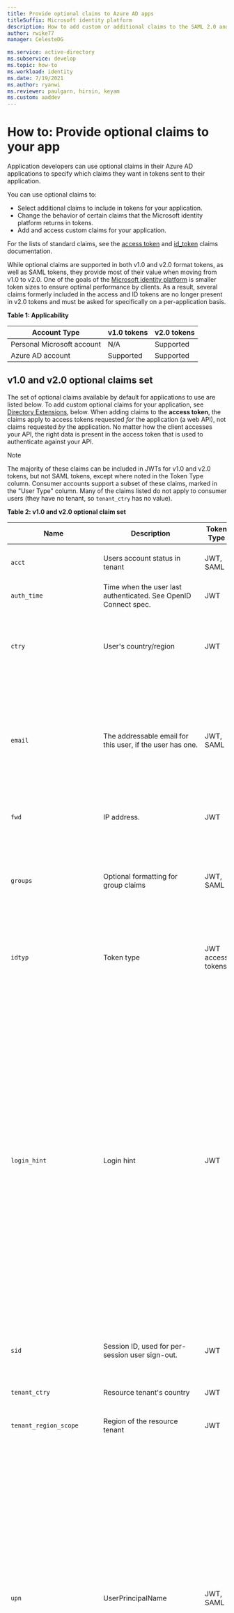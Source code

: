 ```yaml
---
title: Provide optional claims to Azure AD apps
titleSuffix: Microsoft identity platform
description: How to add custom or additional claims to the SAML 2.0 and JSON Web Tokens (JWT) tokens issued by Microsoft identity platform.
author: rwike77
manager: CelesteDG

ms.service: active-directory
ms.subservice: develop
ms.topic: how-to
ms.workload: identity
ms.date: 7/19/2021
ms.author: ryanwi
ms.reviewer: paulgarn, hirsin, keyam
ms.custom: aaddev
---
```


# How to: Provide optional claims to your app

Application developers can use optional claims in their Azure AD applications to specify which claims they want in tokens sent to their application.

You can use optional claims to:

- Select additional claims to include in tokens for your application.
- Change the behavior of certain claims that the Microsoft identity platform returns in tokens.
- Add and access custom claims for your application.

For the lists of standard claims, see the [access token](access-tokens.md) and [id_token](id-tokens.md) claims documentation.

While optional claims are supported in both v1.0 and v2.0 format tokens, as well as SAML tokens, they provide most of their value when moving from v1.0 to v2.0. One of the goals of the [Microsoft identity platform](./v2-overview.md) is smaller token sizes to ensure optimal performance by clients. As a result, several claims formerly included in the access and ID tokens are no longer present in v2.0 tokens and must be asked for specifically on a per-application basis.

**Table 1: Applicability**

| Account Type               | v1.0 tokens | v2.0 tokens |
|----------------------------|-------------|-------------|
| Personal Microsoft account | N/A         | Supported   |
| Azure AD account           | Supported   | Supported   |

## v1.0 and v2.0 optional claims set

The set of optional claims available by default for applications to use are listed below. To add custom optional claims for your application, see [Directory Extensions](#configuring-directory-extension-optional-claims), below. When adding claims to the **access token**, the claims apply to access tokens requested *for* the application (a web API), not claims requested *by* the application. No matter how the client accesses your API, the right data is present in the access token that is used to authenticate against your API.

> [!NOTE]
>The majority of these claims can be included in JWTs for v1.0 and v2.0 tokens, but not SAML tokens, except where noted in the Token Type column. Consumer accounts support a subset of these claims, marked in the "User Type" column.  Many of the claims listed do not apply to consumer users (they have no tenant, so `tenant_ctry` has no value).

**Table 2: v1.0 and v2.0 optional claim set**

| Name                       |  Description   | Token Type | User Type | Notes  |
|----------------------------|----------------|------------|-----------|--------|
| `acct`                | Users account status in tenant | JWT, SAML | | If the user is a member of the tenant, the value is `0`. If they are a guest, the value is `1`. |
| `auth_time`                | Time when the user last authenticated. See OpenID Connect spec.| JWT        |           |  |
| `ctry`                     | User's country/region | JWT |  | Azure AD returns the `ctry` optional claim if it's present and the value of the field is a standard two-letter country/region code, such as FR, JP, SZ, and so on. |
| `email`                    | The addressable email for this user, if the user has one.  | JWT, SAML | MSA, Azure AD | This value is included by default if the user is a guest in the tenant.  For managed users (the users inside the tenant), it must be requested through this optional claim or, on v2.0 only, with the OpenID scope.  For managed users, the email address must be set in the [Office admin portal](https://portal.office.com/adminportal/home#/users).|
| `fwd`                      | IP address.| JWT    |   | Adds the original IPv4 address of the requesting client (when inside a VNET) |
| `groups`| Optional formatting for group claims |JWT, SAML| |Used with the GroupMembershipClaims setting in the [application manifest](reference-app-manifest.md), which must be set as well. For details see [Group claims](#configuring-groups-optional-claims) below. For more information about group claims, see [How to configure group claims](../hybrid/how-to-connect-fed-group-claims.md)
| `idtyp`                    | Token type   | JWT access tokens | Special: only in app-only access tokens |  Value is `app` when the token is an app-only token. This is the most accurate way for an API to determine if a token is an app token or an app+user token.|
| `login_hint`               | Login hint   | JWT | MSA, Azure AD | An opaque, reliable login hint claim.  This claim is the best value to use for the `login_hint` OAuth parameter in all flows to get SSO.  It can be passed between applications to help them silently SSO as well - application A can sign in a user, read the `login_hint` claim, and then send the claim and the current tenant context to application B in the query string or fragment when the user clicks on a link that takes them to application B. To avoid race conditions and reliability issues, the `login_hint` claim *doesn't* include the current tenant for the user, and defaults to the user's home tenant when used.  If you are operating in a guest scenario, where the user is from another tenant, then you must still provide a tenant identifier in the sign in request, and pass the same to apps you partner with. This claim is intended for use with your SDK's existing `login_hint` functionality, however that it exposed. |
| `sid`                      | Session ID, used for per-session user sign-out. | JWT        |  Personal and Azure AD accounts.   |         |
| `tenant_ctry`              | Resource tenant's country | JWT | | Same as `ctry` except set at a tenant level by an admin.  Must also be a standard two-letter value. |
| `tenant_region_scope`      | Region of the resource tenant | JWT        |           | |
| `upn`                      | UserPrincipalName | JWT, SAML  |           | An identifer for the user that can be used with the username_hint parameter.  Not a durable identifier for the user and should not be used to uniquely identity user information (for example, as a database key). Instead, use the user object ID (`oid`) as a database key. Users signing in with an [alternate login ID](../authentication/howto-authentication-use-email-signin.md) should not be shown their User Principal Name (UPN). Instead, use the following ID token claims for displaying sign-in state to the user: `preferred_username` or `unique_name` for v1 tokens and `preferred_username` for v2 tokens. Although this claim is automatically included, you can specify it as an optional claim to attach additional properties to modify its behavior in the guest user case. You should use the `login_hint` claim for `login_hint` use - human-readable identifiers like UPN are unreliable.|
| `verified_primary_email`   | Sourced from the user's PrimaryAuthoritativeEmail      | JWT        |           |         |
| `verified_secondary_email` | Sourced from the user's SecondaryAuthoritativeEmail   | JWT        |           |        |
| `vnet`                     | VNET specifier information. | JWT        |           |      |
| `xms_pdl`             | Preferred data location   | JWT | | For Multi-Geo tenants, the preferred data location is the three-letter code showing the geographic region the user is in. For more info, see the [Azure AD Connect documentation about preferred data location](../hybrid/how-to-connect-sync-feature-preferreddatalocation.md).<br/>For example: `APC` for Asia Pacific. |
| `xms_pl`                   | User preferred language  | JWT ||The user's preferred language, if set. Sourced from their home tenant, in guest access scenarios. Formatted LL-CC ("en-us"). |
| `xms_tpl`                  | Tenant preferred language| JWT | | The resource tenant's preferred language, if set. Formatted LL ("en"). |
| `ztdid`                    | Zero-touch Deployment ID | JWT | | The device identity used for [Windows AutoPilot](/windows/deployment/windows-autopilot/windows-10-autopilot) |

## v2.0-specific optional claims set

These claims are always included in v1.0 Azure AD tokens, but not included in v2.0 tokens unless requested. These claims are only applicable for JWTs (ID tokens and Access Tokens).

**Table 3: v2.0-only optional claims**

| JWT Claim     | Name                            | Description                                | Notes |
|---------------|---------------------------------|-------------|-------|
| `ipaddr`      | IP Address                      | The IP address the client logged in from.   |       |
| `onprem_sid`  | On-Premises Security Identifier |                                             |       |
| `pwd_exp`     | Password Expiration Time        | The datetime at which the password expires. |       |
| `pwd_url`     | Change Password URL             | A URL that the user can visit to change their password.   |   |
| `in_corp`     | Inside Corporate Network        | Signals if the client is logging in from the corporate network. If they're not, the claim isn't included.   |  Based off of the [trusted IPs](../authentication/howto-mfa-mfasettings.md#trusted-ips) settings in MFA.    |
| `family_name` | Last Name                       | Provides the last name, surname, or family name of the user as defined in the user object. <br>"family_name":"Miller" | Supported in MSA and Azure AD. Requires the `profile` scope.   |
| `given_name`  | First name                      | Provides the first or "given" name of the user, as set on the user object.<br>"given_name": "Frank"                   | Supported in MSA and Azure AD.  Requires the `profile` scope. |
| `upn`         | User Principal Name | An identifer for the user that can be used with the username_hint parameter.  Not a durable identifier for the user and should not be used to uniquely identity user information (for example, as a database key). Instead, use the user object ID (`oid`) as a database key. Users signing in with an [alternate login ID](../authentication/howto-authentication-use-email-signin.md) should not be shown their User Principal Name (UPN). Instead, use the following `preferred_username` claim for displaying sign-in state to the user. | See [additional properties](#additional-properties-of-optional-claims) below for configuration of the claim. Requires the `profile` scope.|

## v1.0-specific optional claims set

Some of the improvements of the v2 token format are available to apps that use the v1 token format, as they help improve security and reliability. These will not take effect for ID tokens requested from the v2 endpoint, nor access tokens for APIs that use the v2 token format. These only apply to JWTs, not SAML tokens. 

**Table 4: v1.0-only optional claims**


| JWT Claim     | Name                            | Description | Notes |
|---------------|---------------------------------|-------------|-------|
|`aud`          | Audience | Always present in JWTs, but in v1 access tokens it can be emitted in a variety of ways - any appID URI, with or without a trailing slash, as well as the client ID of the resource. This randomization can be hard to code against when performing token validation.  Use the [additional properties for this claim](#additional-properties-of-optional-claims) to ensure it's always set to the resource's client ID in v1 access tokens. | v1 JWT access tokens only|
|`preferred_username` | Preferred username        | Provides the preferred username claim within v1 tokens. This makes it easier for apps to provide username hints and show human readable display names, regardless of their token type.  It's recommended that you use this optional claim instead of using e.g. `upn` or `unique_name`. | v1 ID tokens and access tokens |

### Additional properties of optional claims

Some optional claims can be configured to change the way the claim is returned. These additional properties are mostly used to help migration of on-premises applications with different data expectations. For example, `include_externally_authenticated_upn_without_hash` helps with clients that cannot handle hash marks (`#`) in the UPN.

**Table 4: Values for configuring optional claims**

| Property name  | Additional Property name | Description |
|----------------|--------------------------|-------------|
| `upn`          |                          | Can be used for both SAML and JWT responses, and for v1.0 and v2.0 tokens. |
|                | `include_externally_authenticated_upn`  | Includes the guest UPN as stored in the resource tenant. For example, `foo_hometenant.com#EXT#@resourcetenant.com` |
|                | `include_externally_authenticated_upn_without_hash` | Same as above, except that the hash marks (`#`) are replaced with underscores (`_`), for example `foo_hometenant.com_EXT_@resourcetenant.com`|
| `aud`          |                          | In v1 access tokens, this is used to change the format of the `aud` claim.  This has no effect in v2 tokens or either version's ID tokens, where the `aud` claim is always the client ID. Use this configuration to ensure that your API  can more easily perform audience validation. Like all optional claims that affect the access token, the resource in the request must set this optional claim, since resources own the access token.|
|                | `use_guid`               | Emits the client ID of the resource (API) in GUID format as the `aud` claim always instead of it being runtime dependent. For example, if a resource sets this flag, and it's client ID is `bb0a297b-6a42-4a55-ac40-09a501456577`, any app that requests an access token for that resource will receive an access token with `aud` : `bb0a297b-6a42-4a55-ac40-09a501456577`. </br></br> Without this claim set, an API could get tokens with an `aud` claim of `api://MyApi.com`, `api://MyApi.com/`, `api://myapi.com/AdditionalRegisteredField` or any other value set as an app ID URI for that API, as well as the client ID of the resource. |

#### Additional properties example

```json
"optionalClaims": {
    "idToken": [
        {
            "name": "upn",
            "essential": false,
            "additionalProperties": [
                "include_externally_authenticated_upn"
            ]
        }
    ]
}
```

This OptionalClaims object causes the ID token returned to the client to include a `upn` claim with the additional home tenant and resource tenant information. The `upn` claim is only changed in the token if the user is a guest in the tenant (that uses a different IDP for authentication).

## Configuring optional claims

> [!IMPORTANT]
> Access tokens are **always** generated using the manifest of the resource, not the client.  So in the request `...scope=https://graph.microsoft.com/user.read...` the resource is the Microsoft Graph API.  Thus, the access token is created using the Microsoft Graph API manifest, not the client's manifest.  Changing the manifest for your application will never cause tokens for the Microsoft Graph API to look different.  In order to validate that your `accessToken` changes are in effect, request a token for your application, not another app.

You can configure optional claims for your application through the UI or application manifest.

1. Go to the <a href="https://portal.azure.com/" target="_blank">Azure portal</a>. 
1. Search for and select **Azure Active Directory**.
1. Under **Manage**, select **App registrations**.
1. Select the application you want to configure optional claims for in the list.

**Configuring optional claims through the UI:**

[![Configure optional claims in the UI](./media/active-directory-optional-claims/token-configuration.png)](./media/active-directory-optional-claims/token-configuration.png)

1. Under **Manage**, select **Token configuration**.
   - The UI option **Token configuration** blade is not available for apps registered in an Azure AD B2C tenant which can be configured by modifying the application manifest. For more information see  [Add claims and customize user input using custom policies in Azure Active Directory B2C](../../active-directory-b2c/configure-user-input.md)  

1. Select **Add optional claim**.
1. Select the token type you want to configure.
1. Select the optional claims to add.
1. Select **Add**.


**Configuring optional claims through the application manifest:**

[![Shows how to configure optional claims using the app manifest](./media/active-directory-optional-claims/app-manifest.png)](./media/active-directory-optional-claims/app-manifest.png)

1. Under **Manage**, select **Manifest**. A web-based manifest editor opens, allowing you to edit the manifest. Optionally, you can select **Download** and edit the manifest locally, and then use **Upload** to reapply it to your application. For more information on the application manifest, see the [Understanding the Azure AD application manifest article](reference-app-manifest.md).

    The following application manifest entry adds the auth_time, ipaddr, and upn optional claims to ID, access, and SAML tokens.

    ```json
    "optionalClaims": {
        "idToken": [
            {
                "name": "auth_time",
                "essential": false
            }
        ],
        "accessToken": [
            {
                "name": "ipaddr",
                "essential": false
            }
        ],
        "saml2Token": [
            {
                "name": "upn",
                "essential": false
            },
            {
                "name": "extension_ab603c56068041afb2f6832e2a17e237_skypeId",
                "source": "user",
                "essential": false
            }
        ]
    }
    ```

2. When finished, select **Save**. Now the specified optional claims will be included in the tokens for your application.


### OptionalClaims type

Declares the optional claims requested by an application. An application can configure optional claims to be returned in each of three types of tokens (ID token, access token, SAML 2 token) that it can receive from the security token service. The application can configure a different set of optional claims to be returned in each token type. The OptionalClaims property of the Application entity is an OptionalClaims object.

**Table 5: OptionalClaims type properties**

| Name          | Type                       | Description                                           |
|---------------|----------------------------|-------------------------------------------------------|
| `idToken`     | Collection (OptionalClaim) | The optional claims returned in the JWT ID token.     |
| `accessToken` | Collection (OptionalClaim) | The optional claims returned in the JWT access token. |
| `saml2Token`  | Collection (OptionalClaim) | The optional claims returned in the SAML token.       |

### OptionalClaim type

Contains an optional claim associated with an application or a service principal. The idToken, accessToken, and saml2Token properties of the [OptionalClaims](/graph/api/resources/optionalclaims) type is a collection of OptionalClaim.
If supported by a specific claim, you can also modify the behavior of the OptionalClaim using the AdditionalProperties field.

**Table 6: OptionalClaim type properties**

| Name                   | Type                    | Description                                                                                                                                                                                                                                                                                                   |
|------------------------|-------------------------|---------------------------------------------------------------------------------------------------------------------------------------------------------------------------------------------------------------------------------------------------------------------------------------------------------------|
| `name`                 | Edm.String              | The name of the optional claim.                                                                                                                                                                                                                                                                               |
| `source`               | Edm.String              | The source (directory object) of the claim. There are predefined claims and user-defined claims from extension properties. If the source value is null, the claim is a predefined optional claim. If the source value is user, the value in the name property is the extension property from the user object. |
| `essential`            | Edm.Boolean             | If the value is true, the claim specified by the client is necessary to ensure a smooth authorization experience for the specific task requested by the end user. The default value is false.                                                                                                                 |
| `additionalProperties` | Collection (Edm.String) | Additional properties of the claim. If a property exists in this collection, it modifies the behavior of the optional claim specified in the name property.                                                                                                                                                   |

## Configuring directory extension optional claims

In addition to the standard optional claims set, you can also configure tokens to include extensions. For more info, see [the Microsoft Graph extensionProperty documentation](/graph/api/resources/extensionproperty).

Schema and open extensions are not supported by optional claims, only the AAD-Graph style directory extensions. This feature is useful for attaching additional user information that your app can use – for example, an additional identifier or important configuration option that the user has set. See the bottom of this page for an example.

Directory schema extensions are an Azure AD-only feature. If your application manifest requests a custom extension and an MSA user logs in to your app, these extensions will not be returned.

### Directory extension formatting

When configuring directory extension optional claims using the application manifest, use the full name of the extension (in the format: `extension_<appid>_<attributename>`). The `<appid>` must match the ID of the application requesting the claim.

Within the JWT, these claims will be emitted with the following name format:  `extn.<attributename>`.

Within the SAML tokens, these claims will be emitted with the following URI format: `http://schemas.microsoft.com/identity/claims/extn.<attributename>`

## Configuring groups optional claims

This section covers the configuration options under optional claims for changing the group attributes used in group claims from the default group objectID to attributes synced from on-premises Windows Active Directory. You can configure groups optional claims for your application through the UI or application manifest.

> [!IMPORTANT]
> For more details including important caveats for group claims from on-premises attributes, see [Configure group claims for applications with Azure AD](../hybrid/how-to-connect-fed-group-claims.md).

**Configuring groups optional claims through the UI:**

1. Sign in to the <a href="https://portal.azure.com/" target="_blank">Azure portal</a>.
1. After you've authenticated, choose your Azure AD tenant by selecting it from the top-right corner of the page.
1. Search for and select **Azure Active Directory**.
1. Under **Manage**, select **App registrations**.
1. Select the application you want to configure optional claims for in the list.
1. Under **Manage**, select **Token configuration**.
1. Select **Add groups claim**.
1. Select the group types to return (**Security groups**, or **Directory roles**, **All groups**, and/or **Groups assigned to the application**). The **Groups assigned to the application** option includes only groups assigned to the application. The **All Groups** option includes **SecurityGroup**, **DirectoryRole**, and **DistributionList**, but not **Groups assigned to the application**. 
1. Optional: select the specific token type properties to modify the groups claim value to contain on premises group attributes or to change the claim type to a role.
1. Select **Save**.

**Configuring groups optional claims through the application manifest:**

1. Sign in to the <a href="https://portal.azure.com/" target="_blank">Azure portal</a>.
1. After you've authenticated, choose your Azure AD tenant by selecting it from the top-right corner of the page.
1. Search for and select **Azure Active Directory**.
1. Select the application you want to configure optional claims for in the list.
1. Under **Manage**, select **Manifest**.
1. Add the following entry using the manifest editor:

   The valid values are:

   - "All" (this option includes SecurityGroup, DirectoryRole, and DistributionList)
   - "SecurityGroup"
   - "DirectoryRole"
   - "ApplicationGroup" (this option includes only groups that are assigned to the application)

   For example:

    ```json
    "groupMembershipClaims": "SecurityGroup"
    ```

   By default Group ObjectIDs will be emitted in the group claim value.  To modify the claim value to contain on premises group attributes, or to change the claim type to role, use OptionalClaims configuration as follows:

1. Set group name configuration optional claims.

   If you want groups in the token to contain the on premises AD group attributes in the optional claims section, specify which token type optional claim should be applied to, the name of optional claim requested and any additional properties desired.  Multiple token types can be listed:

   - idToken for the OIDC ID token
   - accessToken for the OAuth access token
   - Saml2Token for SAML tokens.

   The Saml2Token type applies to both SAML1.1 and SAML2.0 format tokens.

   For each relevant token type, modify the groups claim to use the OptionalClaims section in the manifest. The OptionalClaims schema is as follows:

    ```json
    {
        "name": "groups",
        "source": null,
        "essential": false,
        "additionalProperties": []
    }
    ```

   | Optional claims schema | Value |
   |----------|-------------|
   | **name:** | Must be "groups" |
   | **source:** | Not used. Omit or specify null |
   | **essential:** | Not used. Omit or specify false |
   | **additionalProperties:** | List of additional properties.  Valid options are "sam_account_name", "dns_domain_and_sam_account_name", "netbios_domain_and_sam_account_name", "emit_as_roles" |

   In additionalProperties only one of "sam_account_name", "dns_domain_and_sam_account_name", "netbios_domain_and_sam_account_name" are required.  If more than one is present, the first is used and any others ignored.

   Some applications require group information about the user in the role claim.  To change the claim type from a group claim to a role claim, add "emit_as_roles" to additional properties.  The group values will be emitted in the role claim.

   If "emit_as_roles" is used, any application roles configured that the user is assigned will not appear in the role claim.

**Examples:**

1) Emit groups as group names in OAuth access tokens in dnsDomainName\sAMAccountName format

    **UI configuration:**

    [![Configure optional claims](./media/active-directory-optional-claims/groups-example-1.png)](./media/active-directory-optional-claims/groups-example-1.png)

    **Application manifest entry:**

    ```json
    "optionalClaims": {
        "accessToken": [
            {
                "name": "groups",
                "additionalProperties": [
                    "dns_domain_and_sam_account_name"
                ]
            }
        ]
    }
    ```

2) Emit group names to be returned in netbiosDomain\sAMAccountName format as the roles claim in SAML and OIDC ID Tokens

    **UI configuration:**

    [![Optional claims in manifest](./media/active-directory-optional-claims/groups-example-2.png)](./media/active-directory-optional-claims/groups-example-2.png)

    **Application manifest entry:**

    ```json
    "optionalClaims": {
        "saml2Token": [
            {
                "name": "groups",
                "additionalProperties": [
                    "netbios_name_and_sam_account_name",
                    "emit_as_roles"
                ]
            }
        ],
        "idToken": [
            {
                "name": "groups",
                "additionalProperties": [
                    "netbios_name_and_sam_account_name",
                    "emit_as_roles"
                ]
            }
        ]
    }
    ```

## Optional claims example

In this section, you can walk through a scenario to see how you can use the optional claims feature for your application.
There are multiple options available for updating the properties on an application's identity configuration to enable and configure optional claims:

- You can use the **Token configuration** UI (see example below)
- You can use the **Manifest** (see example below). Read the [Understanding the Azure AD application manifest document](./reference-app-manifest.md) first for an introduction to the manifest.
- It's also possible to write an application that uses the [Microsoft Graph API](/graph/use-the-api) to update your application. The [OptionalClaims](/graph/api/resources/optionalclaims) type in the Microsoft Graph API reference guide can help you with configuring the optional claims.

**Example:**

In the example below, you will use the **Token configuration** UI and **Manifest** to add optional claims to the access, ID, and SAML tokens intended for your application. Different optional claims will be added to each type of token that the application can receive:

- The ID tokens will now contain the UPN for federated users in the full form (`<upn>_<homedomain>#EXT#@<resourcedomain>`).
- The access tokens that other clients request for this application will now include the auth_time claim.
- The SAML tokens will now contain the skypeId directory schema extension (in this example, the app ID for this app is ab603c56068041afb2f6832e2a17e237). The SAML tokens will expose the Skype ID as `extension_skypeId`.

**UI configuration:**

1. Sign in to the <a href="https://portal.azure.com/" target="_blank">Azure portal</a>.
1. After you've authenticated, choose your Azure AD tenant by selecting it from the top-right corner of the page.

1. Search for and select **Azure Active Directory**.

1. Under **Manage**, select **App registrations**.

1. Find the application you want to configure optional claims for in the list and select it.

1. Under **Manage**, select **Token configuration**.

1. Select **Add optional claim**, select the **ID** token type, select **upn** from the list of claims, and then select **Add**.

1. Select **Add optional claim**, select the **Access** token type, select **auth_time** from the list of claims, then select **Add**.

1. From the Token Configuration overview screen, select the pencil icon next to **upn**, select the **Externally authenticated** toggle, and then select **Save**.

1. Select **Add optional claim**, select the **SAML** token type, select **extn.skypeID** from the list of claims (only applicable if you've created an Azure AD user object called skypeID), and then select **Add**.

    [![Optional claims for SAML token](./media/active-directory-optional-claims/token-config-example.png)](./media/active-directory-optional-claims/token-config-example.png)

**Manifest configuration:**

1. Sign in to the <a href="https://portal.azure.com/" target="_blank">Azure portal</a>.
1. After you've authenticated, choose your Azure AD tenant by selecting it from the top-right corner of the page.
1. Search for and select **Azure Active Directory**.
1. Find the application you want to configure optional claims for in the list and select it.
1. Under **Manage**, select **Manifest** to open the inline manifest editor.
1. You can directly edit the manifest using this editor. The manifest follows the schema for the [Application entity](./reference-app-manifest.md), and automatically formats the manifest once saved. New elements will be added to the `OptionalClaims` property.

    ```json
    "optionalClaims": {
        "idToken": [
            {
                "name": "upn",
                "essential": false,
                "additionalProperties": [
                    "include_externally_authenticated_upn"
                ]
            }
        ],
        "accessToken": [
            {
                "name": "auth_time",
                "essential": false
            }
        ],
        "saml2Token": [
            {
                "name": "extension_ab603c56068041afb2f6832e2a17e237_skypeId",
                "source": "user",
                "essential": true
            }
        ]
    }
    ```

1. When you're finished updating the manifest, select **Save** to save the manifest.

## Next steps

Learn more about the standard claims provided by Azure AD.

- [ID tokens](id-tokens.md)
- [Access tokens](access-tokens.md)
